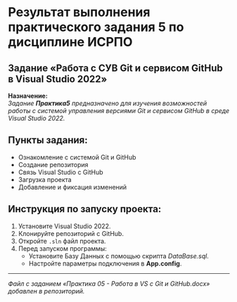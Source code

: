 # Результат выполнения практического задания 5 по дисциплине ИСРПО

## Задание «Работа с СУВ Git и сервисом GitHub в Visual Studio 2022»

**Назначение:**  
*Задание* ***Практика5*** *предназначено для изучения возможностей работы с системой управления версиями Git и сервисом GitHub в среде Visual Studio 2022.*

## Пункты задания:
- Ознакомление с системой Git и GitHub
- Создание репозитория
- Связь Visual Studio с GitHub
- Загрузка проекта
- Добавление и фиксация изменений

## Инструкция по запуску проекта:
1. Установите Visual Studio 2022.
2. Клонируйте репозиторий с GitHub.
3. Откройте `.sln` файл проекта.
4. Перед запуском программы:
   - Установите Базу Данных с помощью скрипта *DataBase.sql*.
   - Настройте параметры подключения в **App.config**.

---

*Файл с заданием «Практика 05 - Работа в VS с Git и GitHub.docx» добавлен в репозиторий.*
